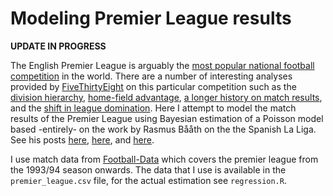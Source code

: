 # Modeling Premier League results

**UPDATE IN PROGRESS**

The English Premier League is arguably the [most popular national football competition](http://www.nytimes.com/2015/04/02/upshot/globalization-under-attack-on-the-soccer-field.html) in the world.
There are a number of interesting analyses provided by [FiveThirtyEight](http://fivethirtyeight.com) on this particular competition such as the [division hierarchy](fivethirtyeight.com/features/beneath-the-premier-league-stands-the-great-football-pyramid-of-england/), [home-field advantage](http://fivethirtyeight.com/features/home-field-advantage-english-premier-league/), [a longer history on match results](http://fivethirtyeight.com/features/in-126-years-english-football-has-seen-13475-nil-nil-draws/), and the [shift in league domination](http://fivethirtyeight.com/features/the-long-migration-of-english-football/).
Here I attempt to model the match results of the Premier League using Bayesian estimation of a Poisson model based -entirely- on the work by Rasmus Bååth on the the Spanish La Liga. 
See his posts [here](http://www.sumsar.net/blog/2013/07/modeling-match-results-in-la-liga-part-one/), [here](http://www.sumsar.net/blog/2013/07/modeling-match-results-in-la-liga-part-two/), and [here](http://www.sumsar.net/blog/2013/08/modeling-match-results-in-la-liga-part-three/).

I use match data from [Football-Data](http://www.football-data.co.uk/data.php) which covers the premier league from the 1993/94 season onwards.
The data that I use is available in the `premier_league.csv` file, for the actual estimation see `regression.R`. 
